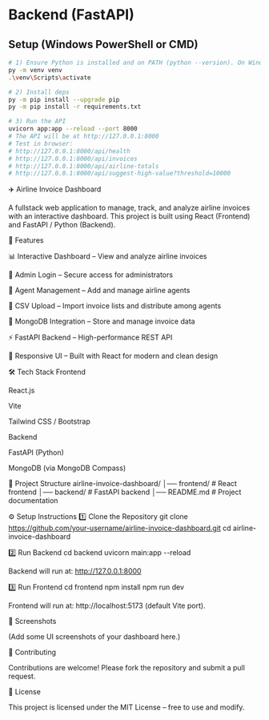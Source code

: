 # Backend (FastAPI)

## Setup (Windows PowerShell or CMD)
```bash
# 1) Ensure Python is installed and on PATH (python --version). On Windows you can also use 'py' launcher.
py -m venv venv
.\venv\Scripts\activate

# 2) Install deps
py -m pip install --upgrade pip
py -m pip install -r requirements.txt

# 3) Run the API
uvicorn app:app --reload --port 8000
# The API will be at http://127.0.0.1:8000
# Test in browser:
# http://127.0.0.1:8000/api/health
# http://127.0.0.1:8000/api/invoices
# http://127.0.0.1:8000/api/airline-totals
# http://127.0.0.1:8000/api/suggest-high-value?threshold=10000
```
✈️ Airline Invoice Dashboard

A fullstack web application to manage, track, and analyze airline invoices with an interactive dashboard.
This project is built using React (Frontend) and FastAPI / Python (Backend).

🚀 Features

📊 Interactive Dashboard – View and analyze airline invoices

🔐 Admin Login – Secure access for administrators

👥 Agent Management – Add and manage airline agents

📂 CSV Upload – Import invoice lists and distribute among agents

💾 MongoDB Integration – Store and manage invoice data

⚡ FastAPI Backend – High-performance REST API

🎨 Responsive UI – Built with React for modern and clean design

🛠️ Tech Stack
Frontend

React.js

Vite

Tailwind CSS / Bootstrap

Backend

FastAPI (Python)

MongoDB (via MongoDB Compass)

📂 Project Structure
airline-invoice-dashboard/
│── frontend/       # React frontend
│── backend/        # FastAPI backend
│── README.md       # Project documentation

⚙️ Setup Instructions
1️⃣ Clone the Repository
git clone https://github.com/your-username/airline-invoice-dashboard.git
cd airline-invoice-dashboard

2️⃣ Run Backend
cd backend
uvicorn main:app --reload


Backend will run at: http://127.0.0.1:8000

3️⃣ Run Frontend
cd frontend
npm install
npm run dev


Frontend will run at: http://localhost:5173 (default Vite port).

📸 Screenshots

(Add some UI screenshots of your dashboard here.)

🤝 Contributing

Contributions are welcome! Please fork the repository and submit a pull request.

📜 License

This project is licensed under the MIT License – free to use and modify.
